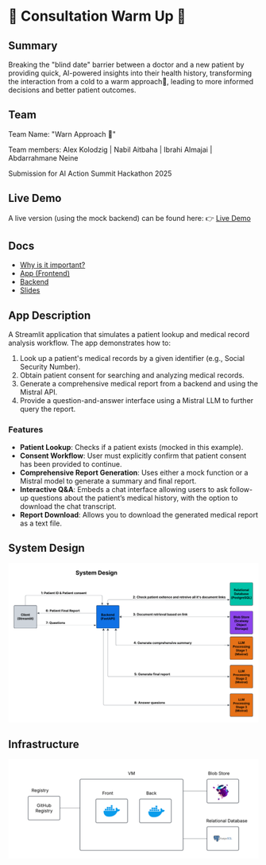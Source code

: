 # 💚 Consultation Warm Up 💚

## Summary

Breaking the "blind date" barrier between a doctor and a new patient by providing quick, AI-powered insights into their health history, transforming the interaction from a cold to a warm approach💚, leading to more informed decisions and better patient outcomes.

## Team

Team Name: "Warn Approach 💚"

Team members: Alex Kolodzig | Nabil Aitbaha | Ibrahi Almajai | Abdarrahmane Neine

Submission for AI Action Summit Hackathon 2025

## Live Demo

A live version (using the mock backend) can be found here:
👉 [Live Demo](https://ai-action-summit-hackathon-2025-alex.streamlit.app/)

## Docs

- [Why is it important?](docs/use_case.md)
- [App (Frontend)](docs/frontend_docs.md)
- [Backend](docs/backend.md)
- [Slides](https://docs.google.com/presentation/d/1T6y0O-rRlIoL2fT7aEIoUAX9gLt2In5OdceLSxARWpc)

## App Description

A Streamlit application that simulates a patient lookup and medical record analysis workflow. The app demonstrates how to:

1. Look up a patient's medical records by a given identifier (e.g., Social Security Number).
2. Obtain patient consent for searching and analyzing medical records.
3. Generate a comprehensive medical report from a backend and using the Mistral API.
4. Provide a question-and-answer interface using a Mistral LLM to further query the report.

### Features

- **Patient Lookup**: Checks if a patient exists (mocked in this example).
- **Consent Workflow**: User must explicitly confirm that patient consent has been provided to continue.
- **Comprehensive Report Generation**: Uses either a mock function or a Mistral model to generate a summary and final report.
- **Interactive Q&A**: Embeds a chat interface allowing users to ask follow-up questions about the patient’s medical history, with the option to download the chat transcript.
- **Report Download**: Allows you to download the generated medical report as a text file.

## System Design

![System Design](system_design.png)

## Infrastructure

![Infrastructure](Infra_summary.png)
